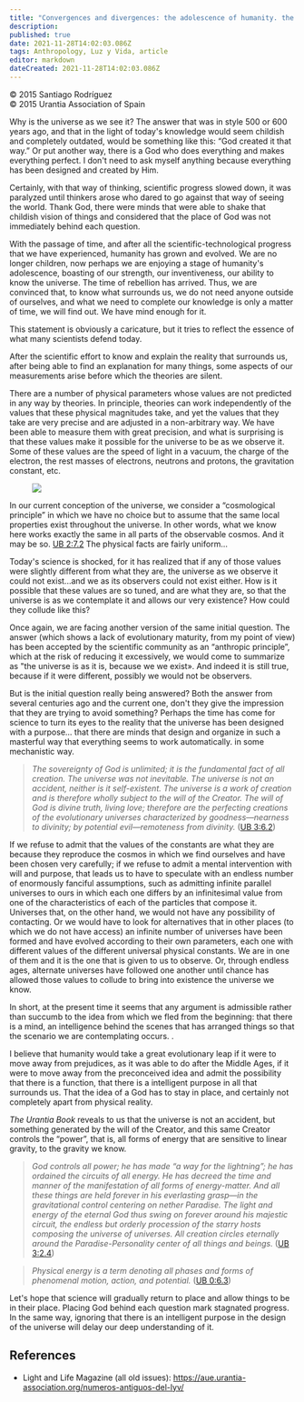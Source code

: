```yaml
---
title: "Convergences and divergences: the adolescence of humanity. the anthropic principle"
description: 
published: true
date: 2021-11-28T14:02:03.086Z
tags: Anthropology, Luz y Vida, article
editor: markdown
dateCreated: 2021-11-28T14:02:03.086Z
---
```


<p class="v-card v-sheet theme--light gray lighten-3 px-2">© 2015 Santiago Rodríguez<br>© 2015 Urantia Association of Spain</p>


Why is the universe as we see it? The answer that was in style 500 or 600 years ago, and that in the light of today's knowledge would seem childish and completely outdated, would be something like this: “God created it that way.” Or put another way, there is a God who does everything and makes everything perfect. I don't need to ask myself anything because everything has been designed and created by Him.

Certainly, with that way of thinking, scientific progress slowed down, it was paralyzed until thinkers arose who dared to go against that way of seeing the world. Thank God, there were minds that were able to shake that childish vision of things and considered that the place of God was not immediately behind each question.

With the passage of time, and after all the scientific-technological progress that we have experienced, humanity has grown and evolved. We are no longer children, now perhaps we are enjoying a stage of humanity's adolescence, boasting of our strength, our inventiveness, our ability to know the universe. The time of rebellion has arrived. Thus, we are convinced that, to know what surrounds us, we do not need anyone outside of ourselves, and what we need to complete our knowledge is only a matter of time, we will find out. We have mind enough for it.

This statement is obviously a caricature, but it tries to reflect the essence of what many scientists defend today.

After the scientific effort to know and explain the reality that surrounds us, after being able to find an explanation for many things, some aspects of our measurements arise before which the theories are silent.

There are a number of physical parameters whose values are not predicted in any way by theories. In principle, theories can work independently of the values that these physical magnitudes take, and yet the values that they take are very precise and are adjusted in a non-arbitrary way. We have been able to measure them with great precision, and what is surprising is that these values make it possible for the universe to be as we observe it. Some of these values are the speed of light in a vacuum, the charge of the electron, the rest masses of electrons, neutrons and protons, the gravitation constant, etc.

<figure id="Figure_1" class="image urantiapedia">
<img src="/image/article/Luz_y_Vida/LyV39/13.jpg">
</figure>

In our current conception of the universe, we consider a “cosmological principle” in which we have no choice but to assume that the same local properties exist throughout the universe. In other words, what we know here works exactly the same in all parts of the observable cosmos. And it may be so. [UB 2:7.2](/en/The_Urantia_Book/2#p7_2) The physical facts are fairly uniform...

Today's science is shocked, for it has realized that if any of those values were slightly different from what they are, the universe as we observe it could not exist...and we as its observers could not exist either. How is it possible that these values are so tuned, and are what they are, so that the universe is as we contemplate it and allows our very existence? How could they collude like this?

Once again, we are facing another version of the same initial question. The answer (which shows a lack of evolutionary maturity, from my point of view) has been accepted by the scientific community as an “anthropic principle”, which at the risk of reducing it excessively, we would come to summarize as "the universe is as it is, because we we exist». And indeed it is still true, because if it were different, possibly we would not be observers.

But is the initial question really being answered? Both the answer from several centuries ago and the current one, don't they give the impression that they are trying to avoid something? Perhaps the time has come for science to turn its eyes to the reality that the universe has been designed with a purpose... that there are minds that design and organize in such a masterful way that everything seems to work automatically. in some mechanistic way.

> _The sovereignty of God is unlimited; it is the fundamental fact of all creation. The universe was not inevitable. The universe is not an accident, neither is it self-existent. The universe is a work of creation and is therefore wholly subject to the will of the Creator. The will of God is divine truth, living love; therefore are the perfecting creations of the evolutionary universes characterized by goodness—nearness to divinity; by potential evil—remoteness from divinity._ ([UB 3:6.2](/en/The_Urantia_Book/3#p6_2))

If we refuse to admit that the values of the constants are what they are because they reproduce the cosmos in which we find ourselves and have been chosen very carefully; if we refuse to admit a mental intervention with will and purpose, that leads us to have to speculate with an endless number of enormously fanciful assumptions, such as admitting infinite parallel universes to ours in which each one differs by an infinitesimal value from one of the characteristics of each of the particles that compose it. Universes that, on the other hand, we would not have any possibility of contacting. Or we would have to look for alternatives that in other places (to which we do not have access) an infinite number of universes have been formed and have evolved according to their own parameters, each one with different values of the different universal physical constants. We are in one of them and it is the one that is given to us to observe. Or, through endless ages, alternate universes have followed one another until chance has allowed those values to collude to bring into existence the universe we know.

In short, at the present time it seems that any argument is admissible rather than succumb to the idea from which we fled from the beginning: that there is a mind, an intelligence behind the scenes that has arranged things so that the scenario we are contemplating occurs. .

I believe that humanity would take a great evolutionary leap if it were to move away from prejudices, as it was able to do after the Middle Ages, if it were to move away from the preconceived idea and admit the possibility that there is a function, that there is a intelligent purpose in all that surrounds us. That the idea of a God has to stay in place, and certainly not completely apart from physical reality.

_The Urantia Book_ reveals to us that the universe is not an accident, but something generated by the will of the Creator, and this same Creator controls the “power”, that is, all forms of energy that are sensitive to linear gravity, to the gravity we know.

> _God controls all power; he has made “a way for the lightning”; he has ordained the circuits of all energy. He has decreed the time and manner of the manifestation of all forms of energy-matter. And all these things are held forever in his everlasting grasp—in the gravitational control centering on nether Paradise. The light and energy of the eternal God thus swing on forever around his majestic circuit, the endless but orderly procession of the starry hosts composing the universe of universes. All creation circles eternally around the Paradise-Personality center of all things and beings._ ([UB 3:2.4](/en/The_Urantia_Book/3#p2_4))

> _*Physical energy* is a term denoting all phases and forms of phenomenal motion, action, and potential._ ([UB 0:6.3](/en/The_Urantia_Book/0#p6_3))

Let's hope that science will gradually return to place and allow things to be in their place. Placing God behind each question mark stagnated progress. In the same way, ignoring that there is an intelligent purpose in the design of the universe will delay our deep understanding of it.

## References

- Light and Life Magazine (all old issues): https://aue.urantia-association.org/numeros-antiguos-del-lyv/

